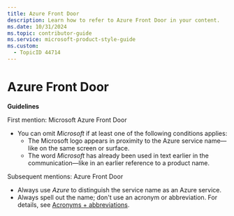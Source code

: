 ```yaml
---
title: Azure Front Door
description: Learn how to refer to Azure Front Door in your content.
ms.date: 10/31/2024
ms.topic: contributor-guide
ms.service: microsoft-product-style-guide
ms.custom:
  - TopicID 44714
---
```



# Azure Front Door

**Guidelines**

First mention: Microsoft Azure Front Door

- You can omit *Microsoft* if at least one of the following conditions applies:
  - The Microsoft logo appears in proximity to the Azure service name—like on the same screen or surface.
  - The word *Microsoft* has already been used in text earlier in the communication—like in an earlier reference to a product name.

Subsequent mentions: Azure Front Door

- Always use *Azure* to distinguish the service name as an Azure service.
- Always spell out the name; don't use an acronym or abbreviation. For details, see [Acronyms + abbreviations](~\acronyms-and-abbreviations.md).

